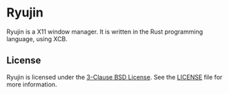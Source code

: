 # Ryujin
Ryujin is a X11 window manager. It is written in the Rust programming language, using XCB.

## License
Ryujin is licensed under the [3-Clause BSD License](https://opensource.org/licenses/BSD-3-Clause).
See the [LICENSE](LICENSE) file for more information.